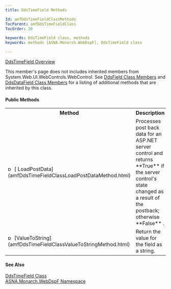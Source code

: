 ```yaml
---
title: DdsTimeField Methods

Id: amfDdsTimeFieldClassMethods
TocParent: amfDdsTimeFieldClass
TocOrder: 20

keywords: DdsTimeField class, methods
keywords: methods [ASNA.Monarch.WebDspF], DdsTimeField class

---
```


[ DdsTimeField Overview](amfDdsTimeFieldClass.html) 

This member's page does not includes inherited members from System.Web.UI.WebControls.WebControl. See [DdsField Class Members](amfDdsFieldClassMembers.html) and [ DdsDataField Class Members](amfDdsDataFieldClassMembers.html) for a listing of additional methods that are inherited by this class.

#### Public Methods
<table class="mytable" cellspacing="0" cellpadding="4" width="90%">
          <colgroup><col width="30%" /><col width="70%" />
          </colgroup>
          <tr><th>Method</th>
            <th>Description</th>
          </tr>
          <tr>
            <td><img alt="public method" src="../Images/Methods.bmp" width="16" height="16" border="0" /> 
            [
            LoadPostData](amfDdsTimeFieldClassLoadPostDataMethod.html)</td>
            <td>Processes post back data
            for an ASP.NET server control and returns 
 **True**  if the server control's state
            changed as a result of the postback; otherwise 
 **False** .</td>
          </tr>
          <tr>
            <td><img alt="public method" src="../Images/Methods.bmp" width="16" height="16" border="0" /> [ValueToString](amfDdsTimeFieldClassValueToStringMethod.html)</td>
            <td>Return the value for the
            field as a string.</td>
          </tr>
</table>

#### See Also
[DdsTimeField
      Class](amfDdsTimeFieldClass.html)
      <br />
      [
      ASNA.Monarch.WebDspF Namespace](amfWebDspFNamespace.html)

